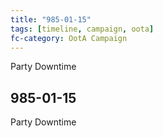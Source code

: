 ```yaml
---
title: "985-01-15"
tags: [timeline, campaign, oota]
fc-category: OotA Campaign
---
```

<span class='ob-timelines'
	data-date='985-01-15-00'
	data-title='Campaign: NAGA Adventures'
	data-class='orange'> Party Downtime </span>
## 985-01-15
Party Downtime
